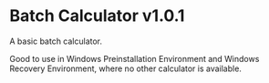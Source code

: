 # Batch Calculator v1.0.1
A basic batch calculator.

Good to use in Windows Preinstallation Environment and Windows Recovery Environment, where no other calculator is available.
